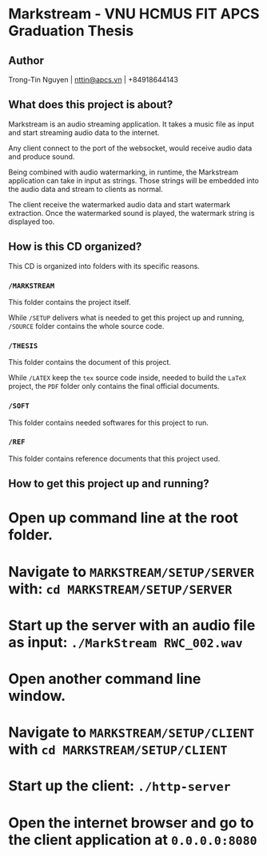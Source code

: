 # Markstream - VNU HCMUS FIT APCS Graduation Thesis 

## Author

Trong-Tin Nguyen | nttin@apcs.vn | +84918644143

## What does this project is about?
Markstream is an audio streaming application. It takes a music file as input and start streaming audio data to the internet.

Any client connect to the port of the websocket, would receive audio data and produce sound.

Being combined with audio watermarking, in runtime, the Markstream application can take in input as strings. Those strings will be embedded into the audio data and stream to clients as normal.

The client receive the watermarked audio data and start watermark extraction. Once the watermarked sound is played, the watermark string is displayed too.

## How is this CD organized?
This CD is organized into folders with its specific reasons.

### `/MARKSTREAM`
This folder contains the project itself.

While `/SETUP` delivers what is needed to get this project up and running, `/SOURCE` folder contains the whole source code.

### `/THESIS`
This folder contains the document of this project. 

While `/LATEX` keep the `tex` source code inside, needed to build the `LaTeX` project, the `PDF` folder only contains the final official documents.

### `/SOFT`
This folder contains needed softwares for this project to run.

### `/REF`
This folder contains reference documents that this project used.

## How to get this project up and running?


  # Open up command line at the root folder.

  # Navigate to `MARKSTREAM/SETUP/SERVER` with: `cd MARKSTREAM/SETUP/SERVER`

  # Start up the server with an audio file as input: `./MarkStream RWC_002.wav`

  # Open another command line window.

  # Navigate to `MARKSTREAM/SETUP/CLIENT` with `cd MARKSTREAM/SETUP/CLIENT`

  # Start up the client: `./http-server`

  # Open the internet browser and go to the client application at `0.0.0.0:8080`
  
